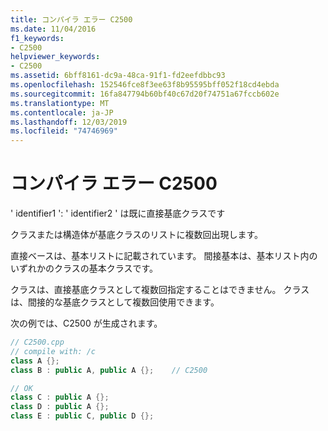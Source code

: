 ```yaml
---
title: コンパイラ エラー C2500
ms.date: 11/04/2016
f1_keywords:
- C2500
helpviewer_keywords:
- C2500
ms.assetid: 6bff8161-dc9a-48ca-91f1-fd2eefdbbc93
ms.openlocfilehash: 152546fce8f3ee63f8b95595bff052f18cd4ebda
ms.sourcegitcommit: 16fa847794b60bf40c67d20f74751a67fccb602e
ms.translationtype: MT
ms.contentlocale: ja-JP
ms.lasthandoff: 12/03/2019
ms.locfileid: "74746969"
---
```

# <a name="compiler-error-c2500"></a>コンパイラ エラー C2500

' identifier1 ': ' identifier2 ' は既に直接基底クラスです

クラスまたは構造体が基底クラスのリストに複数回出現します。

直接ベースは、基本リストに記載されています。 間接基本は、基本リスト内のいずれかのクラスの基本クラスです。

クラスは、直接基底クラスとして複数回指定することはできません。 クラスは、間接的な基底クラスとして複数回使用できます。

次の例では、C2500 が生成されます。

```cpp
// C2500.cpp
// compile with: /c
class A {};
class B : public A, public A {};    // C2500

// OK
class C : public A {};
class D : public A {};
class E : public C, public D {};
```
